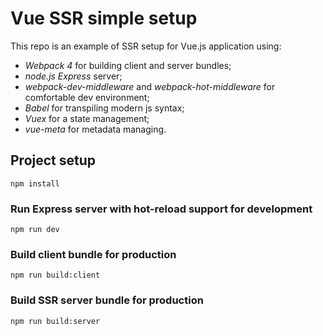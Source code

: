 # Vue SSR simple setup

This repo is an example of SSR setup for Vue.js application using:
* _Webpack 4_ for building client and server bundles;
* _node.js Express_ server;
* _webpack-dev-middleware_ and _webpack-hot-middleware_ for comfortable dev environment;
* _Babel_ for transpiling modern js syntax;
* _Vuex_ for a state management;
* _vue-meta_ for metadata managing.

## Project setup
```
npm install
```

### Run Express server with hot-reload support for development
```
npm run dev
```

### Build client bundle for production
```
npm run build:client
```

### Build SSR server bundle for production
```
npm run build:server
```